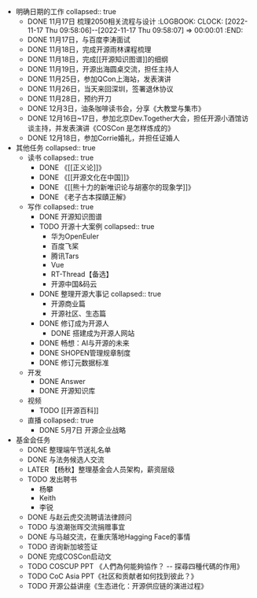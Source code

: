 - 明确日期的工作
  collapsed:: true
	- DONE 11月17日 梳理2050相关流程与设计
	  :LOGBOOK:
	  CLOCK: [2022-11-17 Thu 09:58:06]--[2022-11-17 Thu 09:58:07] =>  00:00:01
	  :END:
	- DONE 11月17日，与百度李涛面试
	- DONE 11月18日，完成开源雨林课程梳理
	- DONE 11月18日，完成[[开源知识图谱]]的细纲
	- DONE 11月19日，开源出海圆桌交流，担任主持人
	- DONE 11月25日，参加QCon上海站，发表演讲
	- DONE 11月26日，当天来回深圳，签署退休协议
	- DONE 11月28日，预约开刀
	- DONE 12月3日，油条咖啡读书会，分享《大教堂与集市》
	- DONE 12月16日~17日，参加北京Dev.Together大会，担任开源小酒馆访谈主持，并发表演讲《COSCon 是怎样炼成的》
	- DONE 12月18日，参加Corrie婚礼，并担任证婚人
- 其他任务
  collapsed:: true
	- 读书
	  collapsed:: true
		- DONE 《[[正义论]]》
		- DONE 《[[开源文化在中国]]》
		- DONE 《[[熊十力的新唯识论与胡塞尔的现象学]]》
		- DONE 《老子古本探賾正解》
	- 写作
	  collapsed:: true
		- DONE 开源知识图谱
		- TODO 开源十大案例
		  collapsed:: true
			- 华为OpenEuler
			- 百度飞桨
			- 腾讯Tars
			- Vue
			- RT-Thread【备选】
			- 开源中国&码云
		- DONE 整理开源大事记
		  collapsed:: true
			- 开源商业篇
			- 开源社区、生态篇
		- DONE 修订成为开源人
			- DONE 搭建成为开源人网站
		- DONE 畅想：AI与开源的未来
		- DONE SHOPEN管理规章制度
		- DONE 修订元数据标准
	- 开发
		- DONE Answer
		- DONE 开源知识库
	- 视频
		- TODO [[开源百科]]
	- 直播
	  collapsed:: true
		- DONE 5月7日 开源企业战略
- 基金会任务
	- DONE 整理端午节送礼名单
	- DONE 与法务候选人交流
	- LATER 【杨秋】整理基金会人员架构，薪资层级
	- TODO 发出聘书
		- 杨攀
		- Keith
		- 李锐
	- DONE 与赵云虎交流聘请法律顾问
	- TODO 与浪潮张晖交流捐赠事宜
	- DONE 与马越交流，在重庆落地Hagging Face的事情
	- TODO 咨询新加坡签证
	- DONE 完成COSCon启动文
	- TODO COSCUP PPT 《人們為何能夠協作？ -- 探尋四種代碼的作用》
	- TODO CoC Asia PPT《社区和贡献者如何找到彼此？》
	- TODO 开源公益讲座《生态进化：开源供应链的演进过程》